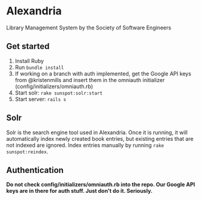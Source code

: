 Alexandria
==========

Library Management System by the Society of Software Engineers

Get started
-----------
1. Install Ruby
2. Run `bundle install`
3. If working on a branch with auth implemented, get the Google API keys from @kristenmills and insert them in the omniauth initializer (config/initializers/omniauth.rb)
4. Start solr: `rake sunspot:solr:start`
5. Start server: `rails s`

Solr
----
Solr is the search engine tool used in Alexandria. Once it is running, it will automatically index newly created book entries, but existing entries that are not indexed are ignored. Index entries manually by running `rake sunspot:reindex`.

Authentication
--------------
**Do not check config/initializers/omniauth.rb into the repo. Our Google API keys are in there for auth stuff. Just don't do it. Seriously.**
